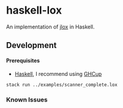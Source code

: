 # haskell-lox

An implementation of [jlox](https://craftinginterpreters.com/) in Haskell.

## Development

#### Prerequisites

- [Haskell](https://www.haskell.org/), I recommend using [GHCup](https://www.haskell.org/ghcup/)

```sh
stack run ../examples/scanner_complete.lox
```

### Known Issues
